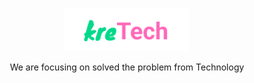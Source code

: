 <p align="center">
  <a href="https://github.com/zulfikar4568/" target="blank"><img src="./Images/Standard.svg" width="200" alt="Nest Logo" /></a>
</p>

<p align="center">We are focusing on solved the problem from Technology</p>